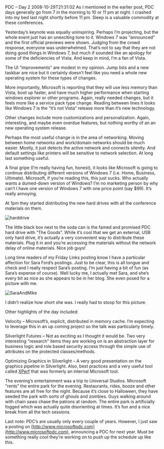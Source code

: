 PDC – Day 2
2008-10-29T21:31:02
As I mentioned in the earlier post, PDC days generally go from 7 in the morning to 10 or 11 pm at night. I crashed into my bed last night shortly before 11 pm. Sleep is a valuable commodity at these conferences.

Yesterday’s keynote was equally uninspiring. Perhaps I’m projecting, but the whole event just has an unexciting tone to it. Windows 7 was “announced” and the first official previews were shown. Judging from the crowd response, everyone was underwhelmed. That’s not to say that they are not doing good things in Windows 7, but much if sounded like an apology for some of the deficiencies of Vista. And keep in mind, I’m a fan of Vista.

The UI “improvements” are modest in my opinion. Jump lists and a new taskbar are nice but it certainly doesn’t feel like you need a whole new operating system for these types of changes.

More importantly, Microsoft is reporting that they will use less memory than Vista, boot up faster, and have much higher performance when starting windows explorer or other programs. Again, really needed changes, but it feels more like a service pack type change. Reading between lines it looks like Windows 7 is the “it’s not Vista” release more than it’s new technology.

Other changes include more customizations and personalization. Again, interesting, and maybe even overdue features, but nothing worthy of an an new operating system release.

Perhaps the most useful change is in the area of networking. Moving between home networks and work/domain networks should be much easier. Mostly, it just detects the active network and connects silently. And default settings like printers will be sensitive to network selection. At long last something useful.

A final gripe (I’m really having fun, honest), it looks like Microsoft is going to continue distributing different versions of Windows 7 (i.e. Home, Business, Ultimate). Microsoft, if you’re reading this, this just sucks. Who actually wants a dumed-down version of Windows? I’m no marketing person by why can’t I have one version of Windows 7 with one price point (say $99). It’s really annoying.

At 1pm they started distributing the new hard drives with all the conference materials on them.

![harddrive](/content/images/blog/PDCDays23_B387/harddrive.jpg)

The little black box next to the soda can is the famed and promised PDC hard drive with “The Goods”. While it’s cool that we get an external, USB only hard drive, it’s actually a very convenient way to distribute these materials. Plug it in and you’re accessing the materials without the network delay of online materials. Nice job guys!

Long time readers of my Friday Links posting know I have a particular affection for Sara Ford’s postings. Just to be clear, this is all tongue and check and I really respect Sara’s posting. I’m just having a bit of fun (as Sara’s expense of course). Well lucky me, I actually met Sara, and she’s every bit as nice as she appears to be in her blog. She even posed for a picture with me.

![SaraAndMike](/content/images/blog/PDCDays23_B387/SaraAndMike.jpg)

I didn’t realize how short she was. I really had to stoop for this picture.

Other highlights of the day included:

Velocity – Microsoft’s, explicit, distributed in memory cache. I’m expecting to leverage this in an up coming project so the talk was particularly timely.

Silverlight Futures – Not as exciting as I thought it would be. Two very interesting “research” items they are working on is an abstraction layer for business logic and role based security access through the simple use of attributes on the protected classes/methods.

Optimizing Graphics in Silverlight – A very good presentation on the graphics pipeline in Silverlight. Also, best practices and a very useful tool called [XPerf](http://www.microsoft.com/whdc/system/sysperf/perftools.mspx) that was formerly an internal Microsoft tool.

The evening’s entertainment was a trip to Universal Studios. Microsoft “rents” the entire park for the evening. Restaurants, rides, booze and other features are all free for the night. Because it’s close to Halloween, they have seeded the park with sorts of ghouls and zombies. Guys walking around with chain saws chase the patrons at random. The entire park is artificially fogged which was actually quite disorienting at times. It’s fun and a nice break from all the tech sessions.

Last note: PDC’s are usually only every couple of years. However, I just saw a posting on [http://www.microsoftpdc.com](http://www.microsoftpdc.com), announcing a PDC for next year. Must be something really cool they’re working on to push up the schedule up like this.
